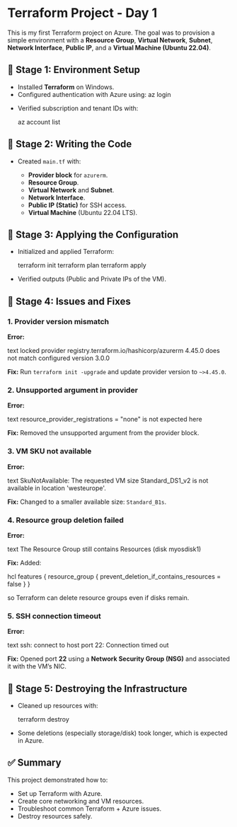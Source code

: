 
# Terraform Project - Day 1

This is my first Terraform project on Azure. 
The goal was to provision a simple environment with a **Resource Group**, **Virtual Network**, **Subnet**, **Network Interface**, **Public IP**, and a **Virtual Machine (Ubuntu 22.04)**.


## 📌 Stage 1: Environment Setup
- Installed **Terraform** on Windows.
- Configured authentication with Azure using:
  az login

* Verified subscription and tenant IDs with:

  az account list
  


## 📌 Stage 2: Writing the Code

* Created `main.tf` with:

  * **Provider block** for `azurerm`.
  * **Resource Group**.
  * **Virtual Network** and **Subnet**.
  * **Network Interface**.
  * **Public IP (Static)** for SSH access.
  * **Virtual Machine** (Ubuntu 22.04 LTS).


## 📌 Stage 3: Applying the Configuration

* Initialized and applied Terraform:

  terraform init
  terraform plan
  terraform apply
  
* Verified outputs (Public and Private IPs of the VM).


## 📌 Stage 4: Issues and Fixes

### 1. Provider version mismatch

**Error:**

text
locked provider registry.terraform.io/hashicorp/azurerm 4.45.0 does not match configured version 3.0.0


**Fix:**
Run `terraform init -upgrade` and update provider version to `~>4.45.0`.


### 2. Unsupported argument in provider

**Error:**

text
resource_provider_registrations = "none" is not expected here


**Fix:**
Removed the unsupported argument from the provider block.


### 3. VM SKU not available

**Error:**

text
SkuNotAvailable: The requested VM size Standard_DS1_v2 is not available in location 'westeurope'.


**Fix:**
Changed to a smaller available size: `Standard_B1s`.


### 4. Resource group deletion failed

**Error:**

text
The Resource Group still contains Resources (disk myosdisk1)


**Fix:**
Added:

hcl
features {
  resource_group {
    prevent_deletion_if_contains_resources = false
  }
}


so Terraform can delete resource groups even if disks remain.


### 5. SSH connection timeout

**Error:**

text
ssh: connect to host <public-ip> port 22: Connection timed out


**Fix:**
Opened port **22** using a **Network Security Group (NSG)** and associated it with the VM’s NIC.


## 📌 Stage 5: Destroying the Infrastructure

* Cleaned up resources with:

  terraform destroy
  
* Some deletions (especially storage/disk) took longer, which is expected in Azure.


## ✅ Summary

This project demonstrated how to:

* Set up Terraform with Azure.
* Create core networking and VM resources.
* Troubleshoot common Terraform + Azure issues.
* Destroy resources safely.



